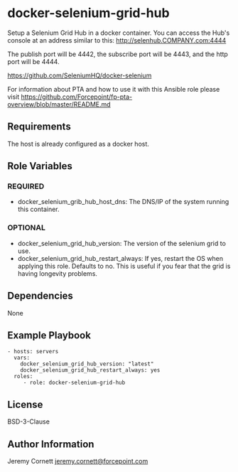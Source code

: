 # docker-selenium-grid-hub

Setup a Selenium Grid Hub in a docker container. You can access the Hub's console at an address 
similar to this: http://selenhub.COMPANY.com:4444

The publish port will be 4442, the subscribe port will be 4443, and the http port will be 4444.

https://github.com/SeleniumHQ/docker-selenium

For information about PTA and how to use it with this Ansible role please visit https://github.com/Forcepoint/fp-pta-overview/blob/master/README.md

## Requirements

The host is already configured as a docker host.

## Role Variables

### REQUIRED

* docker_selenium_grib_hub_host_dns: The DNS/IP of the system running this container.

### OPTIONAL

* docker_selenium_grid_hub_version: The version of the selenium grid to use.
* docker_selenium_grid_hub_restart_always: If yes, restart the OS when applying this role. Defaults to no.
  This is useful if you fear that the grid is having longevity problems.

## Dependencies

None

## Example Playbook

    - hosts: servers
      vars:
        docker_selenium_grid_hub_version: "latest"
        docker_selenium_grid_hub_restart_always: yes
      roles:
         - role: docker-selenium-grid-hub

## License

BSD-3-Clause

## Author Information

Jeremy Cornett <jeremy.cornett@forcepoint.com>
